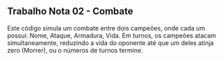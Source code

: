 ## Trabalho Nota 02 - Combate

Este código simula um combate entre dois campeões, onde cada um possui: Nome, Ataque, Armadura, Vida. Em turnos, os campeões atacam simultaneamente, reduzindo a vida do oponente até que um deles atinja zero (Morrer), ou o números de turnos termine.
